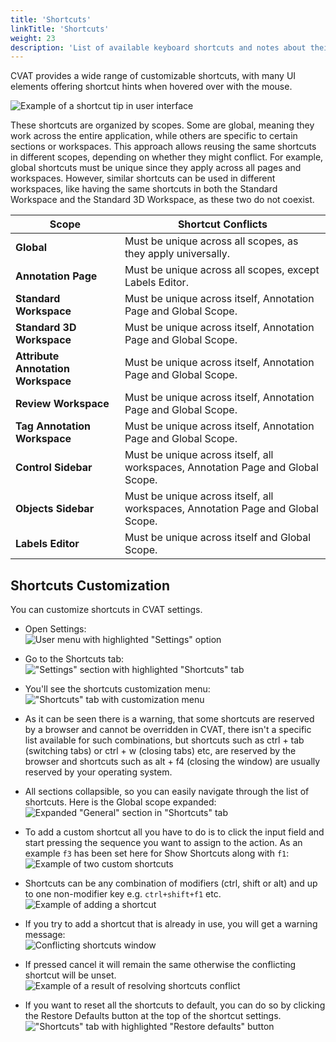 ```yaml
---
title: 'Shortcuts'
linkTitle: 'Shortcuts'
weight: 23
description: 'List of available keyboard shortcuts and notes about their customization.'
---
```


CVAT provides a wide range of customizable shortcuts, with many UI elements
 offering shortcut hints when hovered over with the mouse.

![Example of a shortcut tip in user interface](/images/image075.jpg)

These shortcuts are organized by scopes. Some are global, meaning they work across the entire application,
 while others are specific to certain sections or workspaces.
 This approach allows reusing the same shortcuts in different scopes, depending on whether they might conflict.
 For example, global shortcuts must be unique since they apply across all pages and workspaces.
 However, similar shortcuts can be used in different workspaces, like having the same shortcuts
 in both the Standard Workspace and the Standard 3D Workspace, as these two do not coexist.

| **Scope**                        | **Shortcut Conflicts**                                                          |
| -------------------------------- | ------------------------------------------------------------------------------- |
| **Global**                       | Must be unique across all scopes, as they apply universally.                    |
| **Annotation Page**              | Must be unique across all scopes, except Labels Editor.                         |
| **Standard Workspace**           | Must be unique across itself, Annotation Page and Global Scope.                 |
| **Standard 3D Workspace**        | Must be unique across itself, Annotation Page and Global Scope.                 |
| **Attribute Annotation Workspace** | Must be unique across itself, Annotation Page and Global Scope.               |
| **Review Workspace**             | Must be unique across itself, Annotation Page and Global Scope.                 |
| **Tag Annotation Workspace**     | Must be unique across itself, Annotation Page and Global Scope.                 |
| **Control Sidebar**              | Must be unique across itself, all workspaces, Annotation Page and Global Scope. |
| **Objects Sidebar**              | Must be unique across itself, all workspaces, Annotation Page and Global Scope. |
| **Labels Editor**                | Must be unique across itself and Global Scope.                                  |

## Shortcuts Customization

You can customize shortcuts in CVAT settings.

- Open Settings:\
![User menu with highlighted "Settings" option](/images/shortcuts01.png)

- Go to the Shortcuts tab:\
!["Settings" section with highlighted "Shortcuts" tab](/images/shortcuts02.png)

- You'll see the shortcuts customization menu:\
!["Shortcuts" tab with customization menu](/images/shortcuts03.png)

- As it can be seen there is a warning, that some shortcuts are reserved by a browser and cannot be overridden in CVAT,
 there isn't a specific list available for such combinations, but shortcuts such as ctrl + tab (switching tabs) or
 ctrl + w (closing tabs) etc, are reserved by the browser and shortcuts such as alt + f4 (closing the window)
 are usually reserved by your operating system.

- All sections collapsible, so you can easily navigate through the list of shortcuts.
 Here is the Global scope expanded:\
![Expanded "General" section in "Shortcuts" tab](/images/shortcuts04.png)

- To add a custom shortcut all you have to do is to click the input field and start pressing the sequence you want
 to assign to the action. As an example `f3` has been set here for Show Shortcuts along with `f1`:\
![Example of two custom shortcuts](/images/shortcuts05.png)

- Shortcuts can be any combination of modifiers (ctrl, shift or alt)
  and up to one non-modifier key e.g. `ctrl+shift+f1` etc.\
![Example of adding a shortcut](/images/shortcuts06.png)

- If you try to add a shortcut that is already in use, you will get a warning message:\
![Conflicting shortcuts window](/images/shortcuts07.png)

- If pressed cancel it will remain the same otherwise the conflicting shortcut will be unset.\
![Example of a result of resolving shortcuts conflict](/images/shortcuts08.png)

- If you want to reset all the shortcuts to default, you can do so by clicking the
 Restore Defaults button at the top of the shortcut settings.\
!["Shortcuts" tab with highlighted "Restore defaults" button](/images/shortcuts09.png)
